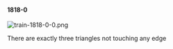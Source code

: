 #### 1818-0
![train-1818-0-0.png](https://github.com/lil-lab/nlvr/raw/master/nlvr/train/images/1/train-1818-0-0.png "train-1818-0-0.png")

There are exactly three triangles not touching any edge